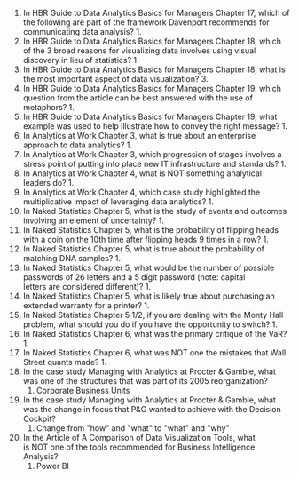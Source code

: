 1. In HBR Guide to Data Analytics Basics for Managers Chapter 17, which of the following are part of the framework Davenport recommends for communicating data analysis?
	1. 
2. In HBR Guide to Data Analytics Basics for Managers Chapter 18, which of the 3 broad reasons for visualizing data involves using visual discovery in lieu of statistics?
	1. 
3. In HBR Guide to Data Analytics Basics for Managers Chapter 18, what is the most important aspect of data visualization?
	3. 
4. In HBR Guide to Data Analytics Basics for Managers Chapter 19, which question from the article can be best answered with the use of metaphors?
	1. 
5. In HBR Guide to Data Analytics Basics for Managers Chapter 19, what example was used to help illustrate how to convey the right message?
	1. 
6. In Analytics at Work Chapter 3, what is true about an enterprise approach to data analytics?
	1. 
7. In Analytics at Work Chapter 3, which progression of stages involves a stress point of putting into place new IT infrastructure and standards?
	1. 
8. In Analytics at Work Chapter 4, what is NOT something analytical leaders do?
	1. 
9. In Analytics at Work Chapter 4, which case study highlighted the multiplicative impact of leveraging data analytics?
	1. 
10. In Naked Statistics Chapter 5, what is the study of events and outcomes involving an element of uncertainty?
	1. 
11. In Naked Statistics Chapter 5, what is the probability of flipping heads with a coin on the 10th time after flipping heads 9 times in a row?
	1. 
12. In Naked Statistics Chapter 5, what is true about the probability of matching DNA samples?
	1. 
13. In Naked Statistics Chapter 5, what would be the number of possible passwords of 26 letters and a 5 digit password (note: capital letters are considered different)?
	1. 
14. In Naked Statistics Chapter 5, what is likely true about purchasing an extended warranty for a printer?
	1. 
15. In Naked Statistics Chapter 5 1/2, if you are dealing with the Monty Hall problem, what should you do if you have the opportunity to switch?
	1. 
16. In Naked Statistics Chapter 6, what was the primary critique of the VaR?
	1. 
17. In Naked Statistics Chapter 6, what was NOT one the mistakes that Wall Street quants made?
	1. 
18. In the case study Managing with Analytics at Procter & Gamble, what was one of the structures that was part of its 2005 reorganization?
	1. Corporate Business Units
19. In the case study Managing with Analytics at Procter & Gamble, what was the change in focus that P&G wanted to achieve with the Decision Cockpit?
	1.  Change from "how" and "what" to "what" and "why"
20. In the Article of A Comparison of Data Visualization Tools, what is NOT one of the tools recommended for Business Intelligence Analysis?
	1. Power BI